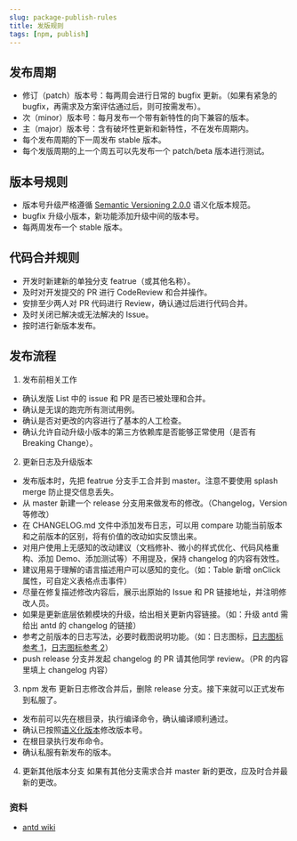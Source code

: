 ```yaml
---
slug: package-publish-rules
title: 发版规则
tags: [npm, publish]
---
```


## 发布周期

- 修订（patch）版本号：每两周会进行日常的 bugfix 更新。（如果有紧急的 bugfix，再需求及方案评估通过后，则可按需发布）。
- 次（minor）版本号：每月发布一个带有新特性的向下兼容的版本。
- 主（major）版本号：含有破坏性更新和新特性，不在发布周期内。
- 每个发布周期的下一周发布 stable 版本。
- 每个发版周期的上一个周五可以先发布一个 patch/beta 版本进行测试。

<!--truncate-->

## 版本号规则

- 版本号升级严格遵循 [Semantic Versioning 2.0.0](https://semver.org/) 语义化版本规范。
- bugfix 升级小版本，新功能添加升级中间的版本号。
- 每两周发布一个 stable 版本。

## 代码合并规则

- 开发时新建新的单独分支 featrue（或其他名称）。
- 及时对开发提交的 PR 进行 CodeReview 和合并操作。
- 安排至少两人对 PR 代码进行 Review，确认通过后进行代码合并。
- 及时关闭已解决或无法解决的 Issue。
- 按时进行新版本发布。

## 发布流程

1. 发布前相关工作

- 确认发版 List 中的 issue 和 PR 是否已被处理和合并。
- 确认是无误的跑完所有测试用例。
- 确认是否对更改的内容进行了基本的人工检查。
- 确认允许自动升级小版本的第三方依赖库是否能够正常使用（是否有 Breaking Change）。

2. 更新日志及升级版本

- 发布版本时，先把 featrue 分支手工合并到 master。注意不要使用 splash merge 防止提交信息丢失。
- 从 master 新建一个 release 分支用来做发布的修改。（Changelog，Version 等修改）
- 在 CHANGELOG.md 文件中添加发布日志，可以用 compare 功能当前版本和之前版本的区别，将有价值的改动如实反馈出来。
- 对用户使用上无感知的改动建议（文档修补、微小的样式优化、代码风格重构、添加 Demo、添加测试等）不用提及，保持 changelog 的内容有效性。
- 建议用易于理解的语言描述用户可以感知的变化。（如：Table 新增 onClick 属性，可自定义表格点击事件）
- 尽量在修复描述修改内容后，展示出原始的 Issue 和 PR 链接地址，并注明修改人员。
- 如果是更新底层依赖模块的升级，给出相关更新内容链接。（如：升级 antd 需给出 antd 的 changelog 的链接）
- 参考之前版本的日志写法，必要时截图说明功能。（如：日志图标，[日志图标参考 1](https://github.com/liuchengxu/git-commit-emoji-cn)，[日志图标参考 2](https://gitmoji.carloscuesta.me/)）
- push release 分支并发起 changelog 的 PR 请其他同学 review。（PR 的内容里填上 changelog 内容）

3. npm 发布
   更新日志修改合并后，删除 release 分支。接下来就可以正式发布到私服了。

- 发布前可以先在根目录，执行编译命令，确认编译顺利通过。
- 确认已按照[语义化版本](https://semver.org/lang/zh-CN/)修改版本号。
- 在根目录执行发布命令。
- 确认私服有新发布的版本。

4. 更新其他版本分支
   如果有其他分支需求合并 master 新的更改，应及时合并最新的更改。

### 资料

- [antd wiki](https://github.com/ant-design/ant-design/wiki/%E8%BD%AE%E5%80%BC%E8%A7%84%E5%88%99%E5%92%8C%E7%89%88%E6%9C%AC%E5%8F%91%E5%B8%83%E6%B5%81%E7%A8%8B)
